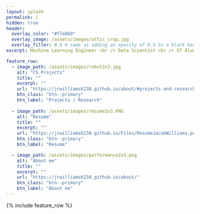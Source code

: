 ```yaml
---
layout: splash
permalink: /
hidden: true
header:
  overlay_color: "#f7e8b0"
  overlay_image: /assets/images/attic_crop.jpg
  overlay_filter: 0.5 # same as adding an opacity of 0.5 to a black background
excerpt: Machine Learning Engineer <br /> Data Scientist <br /> GT Alum

feature_row:
  - image_path: /assets/images/robot2x3.jpg
    alt: "CS Projects"
    title: ""
    excerpt: ""
    url: "https://jrwilliams6238.github.io/about/#projects-and-research"
    btn_class: "btn--primary"
    btn_label: "Projects / Research"
    
  - image_path: /assets/images/resume2x3.PNG
    alt: "Resume"
    title: ""
    excerpt: ""
    url: "https://jrwilliams6238.github.io/Files/ResumeJacobWilliams.pdf"
    btn_class: "btn--primary"
    btn_label: "Resume"

  - image_path: /assets/images/performance2x3.png
    alt: "About me"
    title: ""
    excerpt: ""
    url: "https://jrwilliams6238.github.io/about/"
    btn_class: "btn--primary"
    btn_label: "About me"
---
```


{% include feature_row %}
